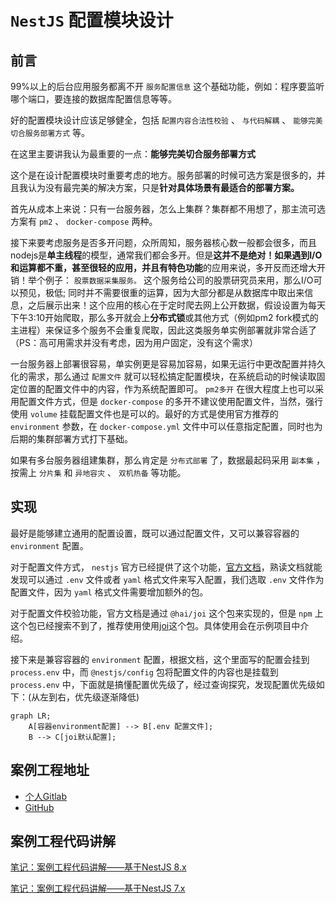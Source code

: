 # `NestJS` 配置模块设计

## 前言

99%以上的后台应用服务都离不开 `服务配置信息` 这个基础功能，例如：程序要监听哪个端口，要连接的数据库配置信息等等。

好的配置模块设计应该足够健全，包括 `配置内容合法性校验` 、 `与代码解耦` 、 `能够完美切合服务部署方式` 等。

在这里主要讲我认为最重要的一点：**能够完美切合服务部署方式**

这个是在设计配置模块时重要考虑的地方。服务部署的时候可选方案是很多的，并且我认为没有最完美的解决方案，只是**针对具体场景有最适合的部署方案。**

首先从成本上来说：只有一台服务器，怎么上集群？集群都不用想了，那主流可选方案有 `pm2` 、 `docker-compose` 两种。

接下来要考虑服务是否多开问题，众所周知，服务器核心数一般都会很多，而且nodejs是**单主线程**的模型，通常我们都会多开。但是**这并不是绝对！**如果遇到I/O和运算都不重，甚至很轻的应用，并且有**特色功能**的应用来说，多开反而还增大开销！举个例子： `股票数据采集服务。` 这个服务给公司的股票研究员来用，那么I/O可以预见，极低; 同时并不需要很重的运算，因为大部分都是从数据库中取出来信息，之后展示出来！这个应用的核心在于定时爬去网上公开数据，假设设置为每天下午3:10开始爬取，那么多开就会上**分布式锁**或其他方式（例如pm2 fork模式的主进程）来保证多个服务不会重复爬取，因此这类服务单实例部署就非常合适了（PS：高可用需求并没有考虑，因为用户固定，没有这个需求）

一台服务器上部署很容易，单实例更是容易加容易，如果无运行中更改配置并持久化的需求，那么通过 `配置文件` 就可以轻松搞定配置模块，在系统启动的时候读取固定位置的配置文件中的内容，作为系统配置即可。 `pm2多开` 在很大程度上也可以采用配置文件方式，但是 `docker-compose` 的多开不建议使用配置文件，当然，强行使用 `volume` 挂载配置文件也是可以的。最好的方式是使用官方推荐的 `environment` 参数，在 `docker-compose.yml` 文件中可以任意指定配置，同时也为后期的集群部署方式打下基础。

如果有多台服务器组建集群，那么肯定是 `分布式部署` 了，数据最起码采用 `副本集` ，按需上 `分片集` 和 `异地容灾` 、 `双机热备` 等功能。

## 实现

最好是能够建立通用的配置设置，既可以通过配置文件，又可以兼容容器的 `environment` 配置。

对于配置文件方式， `nestjs` 官方已经提供了这个功能，[官方文档](https://docs.nestjs.com/techniques/configuration)，熟读文档就能发现可以通过 `.env` 文件或者 `yaml` 格式文件来写入配置，我们选取 `.env` 文件作为配置文件，因为 `yaml` 格式文件需要增加额外的包。

对于配置文件校验功能，官方文档是通过 `@hai/joi` 这个包来实现的，但是 `npm` 上这个包已经搜索不到了，推荐使用使用[joi](https://www.npmjs.com/package/joi)这个包。具体使用会在示例项目中介绍。

接下来是兼容容器的 `environment` 配置，根据文档，这个里面写的配置会挂到 `process.env` 中，而 `@nestjs/config` 包将配置文件的内容也是挂载到 `process.env` 中，下面就是搞懂配置优先级了，经过查询探究，发现配置优先级如下：(从左到右，优先级逐渐降低)

```mermaid
graph LR;
    A[容器environment配置] --> B[.env 配置文件];
    B --> C[joi默认配置];
```

## 案例工程地址

* [个人Gitlab](https://git.virtualbing.cn/nestjs-demo/nestjs-config)
* [GitHub](https://github.com/IricBing/nestjs-config)

## 案例工程代码讲解

[笔记：案例工程代码讲解——基于NestJS 8.x](案例工程代码讲解——基于NestJS8.x.md)

[笔记：案例工程代码讲解——基于NestJS 7.x](案例工程代码讲解——基于NestJS7.x.md)
